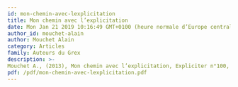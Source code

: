```yaml
---
id: mon-chemin-avec-lexplicitation
title: Mon chemin avec l’explicitation
date: Mon Jan 21 2019 10:16:49 GMT+0100 (heure normale d’Europe centrale)
author_id: mouchet-alain
author: Mouchet Alain
category: Articles 
family: Auteurs du Grex
description: >-
Mouchet A., (2013), Mon chemin avec l’explicitation, Expliciter n°100, p. 69-72. 
pdf: /pdf/mon-chemin-avec-lexplicitation.pdf
---
```

